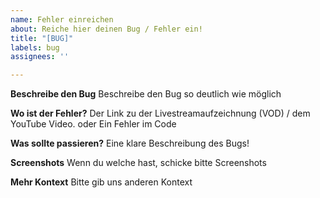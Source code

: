 ```yaml
---
name: Fehler einreichen
about: Reiche hier deinen Bug / Fehler ein!
title: "[BUG]"
labels: bug
assignees: ''

---
```


**Beschreibe den Bug**
Beschreibe den Bug so deutlich wie möglich

**Wo ist der Fehler?**
Der Link zu der Livestreamaufzeichnung (VOD) / dem YouTube Video.
oder
Ein Fehler im Code

**Was sollte passieren?**
Eine klare Beschreibung des Bugs!

**Screenshots**
Wenn du welche hast, schicke bitte Screenshots

**Mehr Kontext**
Bitte gib uns anderen Kontext
